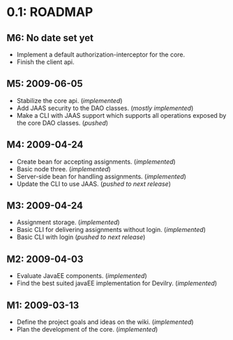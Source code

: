 0.1: ROADMAP
============


M6: No date set yet
-------------------

* Implement a default authorization-interceptor for the core.
* Finish the client api.


M5: 2009-06-05
--------------

* Stabilize the core api. (_implemented_)
* Add JAAS security to the DAO classes. (_mostly implemented_)
* Make a CLI with JAAS support which supports all operations exposed by the core DAO
  classes. (_pushed_)


M4: 2009-04-24
--------------

* Create bean for accepting assignments. (_implemented_)
* Basic node three. (_implemented_)
* Server-side bean for handling assignments. (_implemented_)
* Update the CLI to use JAAS. (_pushed to next release_)


M3: 2009-04-24
--------------

* Assignment storage. (_implemented_)
* Basic CLI for delivering assignments without login. (_implemented_)
* Basic CLI with login (_pushed to next release_)


M2: 2009-04-03
--------------

* Evaluate JavaEE components. (_implemented_)
* Find the best suited javaEE implementation for Devilry. (_implemented_)


M1: 2009-03-13
--------------

* Define the project goals and ideas on the wiki. (_implemented_)
* Plan the development of the core. (_implemented_)
